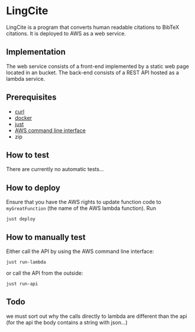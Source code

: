 # LingCite

LingCite is a program that converts human readable citations to BibTeX
citations. It is deployed to AWS as a web service.

## Implementation

The web service consists of a front-end implemented by a static web page located
in an bucket. The back-end consists of a REST API hosted as a lambda service.

## Prerequisites

* [curl](curl.se)
* [docker](docker.com)
* [just](github.com/casey/just)
* [AWS command line interface](aws.amazon.com/cli)
* zip

## How to test

There are currently no automatic tests...

## How to deploy

Ensure that you have the AWS rights to update function code to `myGreatFunction`
(the name of the AWS lambda function). Run

    just deploy

## How to manually test

Either call the API by using the AWS command line interface:

    just run-lambda

or call the API from the outside:

    just run-api

## Todo

we must sort out why the calls directly to lambda are different than the api (for the api
the body contains a string with json...)
